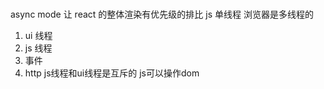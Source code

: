 #
async mode
让 react 的整体渲染有优先级的排比
js 单线程
浏览器是多线程的
1. ui 线程
2. js 线程
3. 事件
4. http
js线程和ui线程是互斥的  js可以操作dom